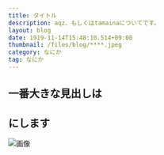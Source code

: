 ```yaml
---
title: タイトル
description: aqz、もしくはtamainaについてです。
layout: blog
date: 1919-11-14T15:48:10.514+09:00
thumbnail: /files/blog/****.jpeg
category: なにか
tag: なにか
---
```


## 一番大きな見出しは<h2>にします

![画像](/files/blog/**/****.jpeg)